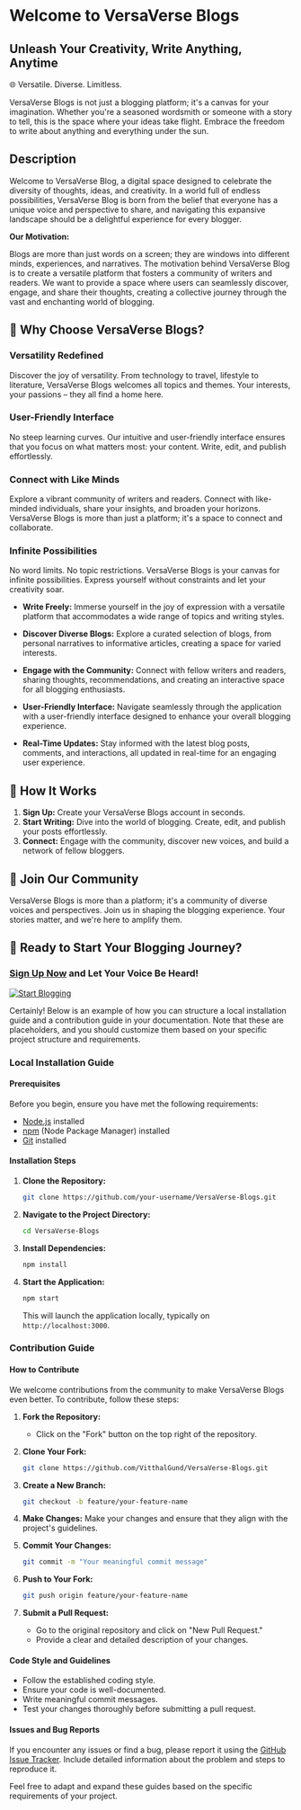 # Welcome to VersaVerse Blogs

## Unleash Your Creativity, Write Anything, Anytime

🌐 Versatile. Diverse. Limitless.

VersaVerse Blogs is not just a blogging platform; it's a canvas for your imagination. Whether you're a seasoned wordsmith or someone with a story to tell, this is the space where your ideas take flight. Embrace the freedom to write about anything and everything under the sun.

## Description 

Welcome to VersaVerse Blog, a digital space designed to celebrate the diversity of thoughts, ideas, and creativity. In a world full of endless possibilities, VersaVerse Blog is born from the belief that everyone has a unique voice and perspective to share, and navigating this expansive landscape should be a delightful experience for every blogger.

**Our Motivation:**

Blogs are more than just words on a screen; they are windows into different minds, experiences, and narratives. The motivation behind VersaVerse Blog is to create a versatile platform that fosters a community of writers and readers. We want to provide a space where users can seamlessly discover, engage, and share their thoughts, creating a collective journey through the vast and enchanting world of blogging.


## 🚀 Why Choose VersaVerse Blogs?

### Versatility Redefined

Discover the joy of versatility. From technology to travel, lifestyle to literature, VersaVerse Blogs welcomes all topics and themes. Your interests, your passions – they all find a home here.

### User-Friendly Interface

No steep learning curves. Our intuitive and user-friendly interface ensures that you focus on what matters most: your content. Write, edit, and publish effortlessly.

### Connect with Like Minds

Explore a vibrant community of writers and readers. Connect with like-minded individuals, share your insights, and broaden your horizons. VersaVerse Blogs is more than just a platform; it's a space to connect and collaborate.

### Infinite Possibilities

No word limits. No topic restrictions. VersaVerse Blogs is your canvas for infinite possibilities. Express yourself without constraints and let your creativity soar.

- **Write Freely:** Immerse yourself in the joy of expression with a versatile platform that accommodates a wide range of topics and writing styles.

- **Discover Diverse Blogs:** Explore a curated selection of blogs, from personal narratives to informative articles, creating a space for varied interests.

- **Engage with the Community:** Connect with fellow writers and readers, sharing thoughts, recommendations, and creating an interactive space for all blogging enthusiasts.

- **User-Friendly Interface:** Navigate seamlessly through the application with a user-friendly interface designed to enhance your overall blogging experience.

- **Real-Time Updates:** Stay informed with the latest blog posts, comments, and interactions, all updated in real-time for an engaging user experience.


## 📝 How It Works

1. **Sign Up:** Create your VersaVerse Blogs account in seconds.
2. **Start Writing:** Dive into the world of blogging. Create, edit, and publish your posts effortlessly.
3. **Connect:** Engage with the community, discover new voices, and build a network of fellow bloggers.

## 🌟 Join Our Community

VersaVerse Blogs is more than a platform; it's a community of diverse voices and perspectives. Join us in shaping the blogging experience. Your stories matter, and we're here to amplify them.

## 🎉 Ready to Start Your Blogging Journey?

### [Sign Up Now](link-to-sign-up) and Let Your Voice Be Heard!

[![Start Blogging](link-to-image)](link-to-sign-up)


Certainly! Below is an example of how you can structure a local installation guide and a contribution guide in your documentation. Note that these are placeholders, and you should customize them based on your specific project structure and requirements.

### Local Installation Guide

#### Prerequisites

Before you begin, ensure you have met the following requirements:

- [Node.js](https://nodejs.org/) installed
- [npm](https://www.npmjs.com/) (Node Package Manager) installed
- [Git](https://git-scm.com/) installed

#### Installation Steps

1. **Clone the Repository:**
   ```bash
   git clone https://github.com/your-username/VersaVerse-Blogs.git
   ```

2. **Navigate to the Project Directory:**
   ```bash
   cd VersaVerse-Blogs
   ```

3. **Install Dependencies:**
   ```bash
   npm install
   ```

4. **Start the Application:**
   ```bash
   npm start
   ```

   This will launch the application locally, typically on `http://localhost:3000`.

### Contribution Guide

#### How to Contribute

We welcome contributions from the community to make VersaVerse Blogs even better. To contribute, follow these steps:

1. **Fork the Repository:**
   - Click on the "Fork" button on the top right of the repository.

2. **Clone Your Fork:**
   ```bash
   git clone https://github.com/VitthalGund/VersaVerse-Blogs.git
   ```

3. **Create a New Branch:**
   ```bash
   git checkout -b feature/your-feature-name
   ```

4. **Make Changes:**
   Make your changes and ensure that they align with the project's guidelines.

5. **Commit Your Changes:**
   ```bash
   git commit -m "Your meaningful commit message"
   ```

6. **Push to Your Fork:**
   ```bash
   git push origin feature/your-feature-name
   ```

7. **Submit a Pull Request:**
   - Go to the original repository and click on "New Pull Request."
   - Provide a clear and detailed description of your changes.

#### Code Style and Guidelines

- Follow the established coding style.
- Ensure your code is well-documented.
- Write meaningful commit messages.
- Test your changes thoroughly before submitting a pull request.

#### Issues and Bug Reports

If you encounter any issues or find a bug, please report it using the [GitHub Issue Tracker](link-to-issue-tracker). Include detailed information about the problem and steps to reproduce it.

Feel free to adapt and expand these guides based on the specific requirements of your project.
